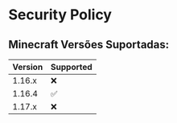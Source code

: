 # Security Policy

## Minecraft Versões Suportadas:

| Version | Supported          |
| ------- | ------------------ |
| 1.16.x  | :x:                |
| 1.16.4  | :white_check_mark: |
| 1.17.x  | :x:                |
